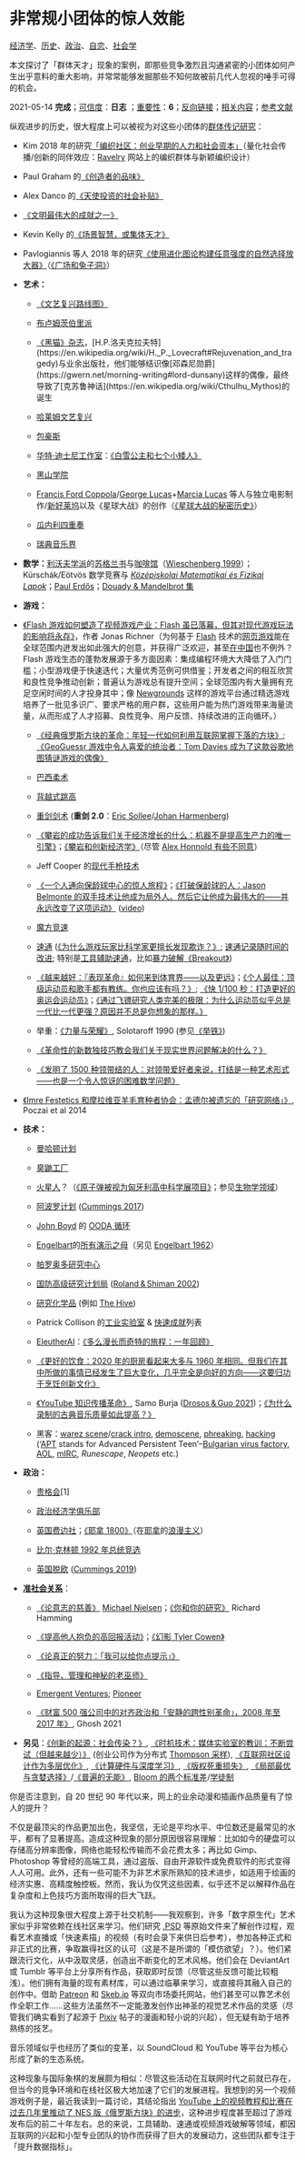 # 非常规小团体的惊人效能

[经济学](https://gwern.net/doc/economics/index)、[历史](https://gwern.net/doc/history/index)、[政治](https://gwern.net/doc/politics/index)、[自恋](https://gwern.net/doc/psychology/personality/narcissism/index)、[社会学](https://gwern.net/doc/sociology/index) 

本文探讨了「群体天才」现象的案例，即那些竞争激烈且沟通紧密的小团体如何产生出乎意料的重大影响，并常常能够发掘那些不知何故被前几代人忽视的唾手可得的机会。  

2021-05-14 **完成**；[可信度](https://gwern.net/about#confidence-tags)：**日志** ；[重要性](https://gwern.net/about#importance-tags)：**6**；[反向链接](https://gwern.net/note/small-groups#backlinks)；[相关内容](https://gwern.net/note/small-groups#similars)；[参考文献](https://gwern.net/note/small-groups#link-bibliography)  

纵观进步的历史，很大程度上可以被视为对这些小团体的[群体传记研究](https://en.wikipedia.org/wiki/Prosopography)：  

- Kim 2018 年的研究[「编织社区：创业早期的人力和社会资本」](https://gwern.net/doc/sociology/technology/2018-kim.pdf)（量化社会传播/创新的同伴效应：[Ravelry](https://en.wikipedia.org/wiki/Ravelry) 网站上的编织群体与新颖编织设计）

- Paul Graham 的[《创造者的品味》](https://paulgraham.com/taste.html)

- Alex Danco 的[《天使投资的社会补贴》](https://alexdanco.com/2019/11/27/the-social-subsidy-of-angel-investing/)

- [《文明最伟大的成就之一》](https://www.econlib.org/one-of-civilizations-greatest-accomplishments/)

- Kevin Kelly 的[《场景智慧，或集体天才》](https://kk.org/thetechnium/scenius-or-comm/)

- Pavlogiannis 等人 2018 年的研究[《使用进化图论构建任意强度的自然选择放大器》](https://www.nature.com/articles/s42003-018-0078-7)（[《广场和兔子洞》](https://www.ribbonfarm.com/2010/10/27/warrens-plazas-and-the-edge-of-legibility/)）

- **艺术：**

  - [《文艺复兴路线图》](https://alarmingdevelopment.org/?p=1245)

  - [布卢姆茨伯里派](https://en.wikipedia.org/wiki/Bloomsbury_Group)

  - [《黑猫》杂志](https://en.wikipedia.org/wiki/The_Black_Cat_(US_magazine))，[H.P.洛夫克拉夫特](https://en.wikipedia.org/wiki/H._P._Lovecraft#Rejuvenation_and_tragedy)与业余出版社，他们能够结识像[邓森尼勋爵](https://gwern.net/morning-writing#lord-dunsany)这样的偶像，最终导致了[克苏鲁神话](https://en.wikipedia.org/wiki/Cthulhu_Mythos)的诞生

  - [哈莱姆文艺复兴](https://en.wikipedia.org/wiki/Harlem_Renaissance)

  - [包豪斯](https://en.wikipedia.org/wiki/Bauhaus)

  - [华特·迪士尼工作室](https://en.wikipedia.org/wiki/The_Walt_Disney_Company#1923–1934:_Founding,_Mickey_Mouse,_and_Silly_Symphonies)：[《白雪公主和七个小矮人》](https://en.wikipedia.org/wiki/Snow_White_and_the_Seven_Dwarfs_(1937_film))

  - [黑山学院](https://en.wikipedia.org/wiki/Black_Mountain_College)

  - [Francis Ford Coppola](https://en.wikipedia.org/wiki/Francis_Ford_Coppola)/[George Lucas](https://en.wikipedia.org/wiki/George_Lucas)+[Marcia Lucas](https://en.wikipedia.org/wiki/Marcia_Lucas) 等人与独立电影制作/[新好莱坞](https://en.wikipedia.org/wiki/New_Hollywood)以及《星球大战》的创作（[《星球大战的秘密历史》](https://www.amazon.com/Secret-History-Star-Wars/dp/0978465237)）

  - [瓜内利四重奏](https://en.wikipedia.org/wiki/Guarneri_Quartet)

  - [瑞典音乐界](https://www.henrikkarlsson.xyz/p/scene-creation-engines)

- **数学：**[利沃夫学派](https://en.wikipedia.org/wiki/Lwów_School_of_Mathematics)的[苏格兰书](https://en.wikipedia.org/wiki/Scottish_Book)与[咖啡馆](https://en.wikipedia.org/wiki/Scottish_Café)（[Wieschenberg 1999](https://gwern.net/doc/math/1999-wieschenberg.pdf)）；Kürschák/Eötvös 数学竞赛与 [*Középiskolai Matematikai és Fizikai Lapok*](https://en.wikipedia.org/wiki/Középiskolai_Matematikai_és_Fizikai_Lapok)；[Paul Erdős](https://en.wikipedia.org/wiki/Paul_Erdős)；[Douady & Mandelbrot 集](https://www.quantamagazine.org/the-quest-to-decode-the-mandelbrot-set-maths-famed-fractal-20240126/)

- **游戏：**

- [《Flash 游戏如何塑造了视频游戏产业：Flash 虽已落幕，但其对现代游戏玩法的影响将永存》](https://www.flashgamehistory.com/)，作者 Jonas Richner（为何基于 [Flash](https://en.wikipedia.org/wiki/Adobe_Flash) 技术的[网页游戏](https://en.wikipedia.org/wiki/Browser_game)能在全球范围内迸发出如此强大的创意，并获得广泛欢迎，甚至[在中国](https://chaoyang.substack.com/p/gold-miner-swf)也不例外？Flash 游戏生态的蓬勃发展源于多方面因素：集成编程环境大大降低了入门门槛；小型游戏便于快速迭代；大量优秀范例可供借鉴；开发者之间的相互欣赏和良性竞争推动创新；普遍认为游戏总有提升空间；全球范围内有大量拥有充足空闲时间的人才投身其中；像 [Newgrounds](https://en.wikipedia.org/wiki/Newgrounds) 这样的游戏平台通过精选游戏培养了一批见多识广、要求严格的用户群，这些用户能为热门游戏带来海量流量，从而形成了人才招募、良性竞争、用户反馈、持续改进的正向循环。）

  - [《经典俄罗斯方块的革命：年轻一代如何利用互联网掌握下落的方块》](https://www.newyorker.com/culture/cultural-comment/the-revolution-in-classic-tetris); [《GeoGuessr 游戏中令人喜爱的统治者：Tom Davies 成为了这款谷歌地图猜谜游戏的偶像》](https://www.newyorker.com/culture/rabbit-holes/the-charming-bloke-who-dominates-geoguessr)

  - [巴西柔术](https://en.wikipedia.org/wiki/Brazilian_jiu-jitsu)

  - [背越式跳高](https://en.wikipedia.org/wiki/Fosbury_flop)

  - [重剑剑术](https://en.wikipedia.org/wiki/Épée#Sport) (**重剑 2.0**：[Eric Sollee](https://en.wikipedia.org/wiki/Eric_Sollee)/[Johan Harmenberg](https://en.wikipedia.org/wiki/Johan_Harmenberg))

  - [《攀岩的成功告诉我们关于经济增长的什么：机器不是提高生产力的唯一引擎》](https://www.chicagobooth.edu/review/what-success-rock-climbing-tells-us-about-economic-growth)；[《攀岩和创新经济学》](http://www.softmachines.org/wordpress/?p=2388)（尽管 [Alex Honnold 有些不同意](https://tim.blog/2018/01/01/the-tim-ferriss-show-transcripts-assessing-risk-and-living-without-a-rope-lessons-from-alex-honnold/#the-climbing-industry)）

  - Jeff Cooper 的[现代手枪技术](https://en.wikipedia.org/wiki/Modern_technique)

  - [《一个人通向保龄球中心的惊人旅程》](https://www.wired.com/story/one-mans-amazing-journey-to-the-center-of-the-bowling-ball/)；[《打破保龄球的人：Jason Belmonte 的双手技术让他成为局外人。然后它让他成为最伟大的——并永远改变了这项运动》](https://www.gq.com/story/jason-belmonte-bowling-profile) ([video](https://www.youtube.com/watch?v=11da-YAOXBI&t=253s))

  - [魔方竞速](https://en.wikipedia.org/wiki/Speedcubing#History)

  - [速通](https://en.wikipedia.org/wiki/Speedrunning) ([《为什么游戏玩家比科学家更擅长发现欺诈？》](https://www.theatlantic.com/science/archive/2021/07/gamers-are-better-scientists-catching-fraud/619324/); [速通记录随时间的改进](https://www.lesswrong.com/posts/nhjaegqWxbBhiqMGS/analysis-of-world-records-in-speedrunning-linkpost#cfeP5bC6Hq5ir9wwA); 特别是[工具辅助速通](https://www.cold-takes.com/tool-assisted-speedrunning/)，比如[暴力破解《Breakout》](https://tasvideos.org/6347S))

  -  [《越来越好：『表现革命』如何来到体育界——以及更远》](https://www.newyorker.com/magazine/2014/11/10/better-time)；[《个人最佳：顶级运动员和歌手都有教练。你也应该有吗？》](https://www.newyorker.com/magazine/2011/10/03/personal-best); [《快 1/100 秒：打造更好的奥运会运动员》](https://web.archive.org/web/20140725112211/https://www.wired.com/2012/06/ff_superhumans/)；[《通过飞镖研究人类完美的极限：为什么运动员似乎总是一代比一代更强？原因并不总是你想象的那样。》](https://www.nytimes.com/2023/08/05/upshot/darts-sports-perfection.html)

  - 举重：[《力量与荣耀》](http://www.bronxbanterblog.com/2013/10/01/the-power-and-the-gory/), Solotaroff 1990 (参见[《举铁》](https://gwern.net/review/movie#pumping-iron))

  - [《革命性的新数独技巧教会我们关于现实世界问题解决的什么？》](https://desystemize.substack.com/p/desystemize-9)

  - [《发明了 1500 种领带结的人：对领带爱好者来说，打结是一种艺术形式——也是一个令人惊讶的困难数学问题》](https://www.newyorker.com/culture/annals-of-inquiry/the-man-who-invented-fifteen-hundred-necktie-knots)

- [《Imre Festetics 和摩拉维亚羊毛育种者协会：孟德尔被遗忘的「研究网络」》](https://journals.plos.org/plosbiology/article?id=10.1371/journal.pbio.1001772), Poczai et al 2014

- **技术：**

  - [曼哈顿计划](https://en.wikipedia.org/wiki/Manhattan_Project)

  - [臭鼬工厂](https://en.wikipedia.org/wiki/Skunk_Works)

  - [火星人](https://en.wikipedia.org/wiki/The_Martians_(scientists))？（[《原子弹被视为匈牙利高中科学展项目》](https://slatestarcodex.com/2017/05/26/the-atomic-bomb-considered-as-hungarian-high-school-science-fair-project/)；参见[生物学领域](https://josephnoelwalker.com/147-katalin-kariko/)）

  - [阿波罗计划](https://en.wikipedia.org/wiki/Apollo_spacecraft_feasibility_study) ([Cummings 2017](https://dominiccummings.com/wp-content/uploads/2017/02/201702-effective-action-2-systems-engineering-to-systems-politics.pdf))

  - [John Boyd](https://en.wikipedia.org/wiki/John_Boyd_(military_strategist)) 的 [OODA 循环](https://en.wikipedia.org/wiki/OODA_loop)

  - [Engelbart](https://en.wikipedia.org/wiki/Douglas_Engelbart)的[所有演示之母](https://en.wikipedia.org/wiki/The_Mother_of_All_Demos)（另见 [Engelbart 1962](https://www.dougengelbart.org/pubs/papers/scanned/Doug_Engelbart-AugmentingHumanIntellect.pdf#page=82)）

  - [帕罗奥多研究中心](https://en.wikipedia.org/wiki/PARC_(company))

  - [国防高级研究计划局](https://en.wikipedia.org/wiki/DARPA) ([Roland & Shiman 2002](https://gwern.net/review/arpa))

  - [研究化学品](https://en.wikipedia.org/wiki/Designer_drug) (例如 [The Hive](https://en.wikipedia.org/wiki/The_Hive_(website)))

  - Patrick Collison 的[工业实验室](https://patrickcollison.com/labs) & [快速成就](https://patrickcollison.com/fast)列表

  - [EleutherAI](https://www.eleuther.ai/)：[《多么漫长而奇特的旅程：一年回顾》](https://blog.eleuther.ai/year-one/)

  - [《更好的饮食：2020 年的厨房看起来大多与 1960 年相同。但我们在其中所做的事情已经发生了巨大变化，几乎完全是向好的方向——这要归功于烹饪创新文化》](https://worksinprogress.co/issue/better-eats/)

  - [《YouTube 知识传播革命》](https://samoburja.com/the-youtube-revolution-in-knowledge-transfer/), Samo Burja ([Drosos & Guo 2021](https://gwern.net/doc/technology/2021-drosos.pdf))；[《为什么录制的古典音乐质量如此提高？》](https://marginalrevolution.com/marginalrevolution/2023/12/why-is-the-quality-of-recorded-classical-music-so-rising-from-my-email.html)

  - 黑客：[warez scene](https://en.wikipedia.org/wiki/Warez_scene)/[crack intro](https://en.wikipedia.org/wiki/Crack_intro), [demoscene](https://en.wikipedia.org/wiki/Demoscene), [phreaking](https://en.wikipedia.org/wiki/Phreaking), [hacking](https://en.wikipedia.org/wiki/Security_hacker#Birth_of_subculture_and_entering_mainstream:_1960's-1980's) (‘[APT](https://en.wikipedia.org/wiki/Advanced_persistent_threat) stands for Advanced Persistent Teen’–[Bulgarian virus factory](https://www.theguardian.com/news/2023/may/09/on-the-trail-of-the-dark-avenger-the-most-dangerous-virus-writer-in-the-world), [AOL](https://github.com/readme/featured/aol-programming-culture), [mIRC](https://en.wikipedia.org/wiki/MIRC), *Runescape*, *Neopets* etc.)

- **政治：**

  - [贵格会](https://en.wikipedia.org/wiki/Quakers)[1]

  - [政治经济学俱乐部](https://en.wikipedia.org/wiki/Political_Economy_Club)

  - [英国费边社](https://slatestarcodex.com/2018/04/30/book-review-history-of-the-fabian-society/)；[《耶拿 1800》](https://marginalrevolution.com/marginalrevolution/2022/04/jena-1800.html)（在[耶拿](https://en.wikipedia.org/wiki/Jena)的[浪漫主义](https://aeon.co/essays/english-romanticism-was-born-from-a-serious-germanomania)）

  - [比尔·克林顿 1992 年总统竞选](https://en.wikipedia.org/wiki/Bill_Clinton_1992_presidential_campaign)

  - [英国脱欧](https://en.wikipedia.org/wiki/Causes_of_the_vote_in_favour_of_Brexit) ([Cummings 2019](https://dominiccummings.com/2019/03/01/on-the-referendum-31-project-maven-procurement-lollapalooza-results-nuclear-agi-safety/))

- [**准社会关系**](https://gwern.net/note/parasocial)：

  - [《论意志的慈善》](https://www.facebook.com/permalink.php?story_fbid=224735391342335&id=100014176268390) [Michael Nielsen](https://michaelnielsen.org/)；[《你和你的研究》](https://gwern.net/doc/science/1986-hamming) Richard Hamming

  - [《提高他人抱负的高回报活动》](https://marginalrevolution.com/marginalrevolution/2018/10/high-return-activity-raising-others-aspirations.html)；[《幻影 Tyler Cowen》](https://marginalrevolution.com/marginalrevolution/2006/09/the_phantom_me.html)

  - [《论真正的努力：「我可以给你点提示」》](https://gwern.net/on-really-trying)

  - [《指导、管理和神秘的老巫师》](https://www.lesswrong.com/posts/Wj5CCL7ay39on9ZuK/mentorship-management-and-mysterious-old-wizards)

  - [Emergent Ventures](https://www.mercatus.org/emergent-ventures); [Pioneer](https://pioneer.app/)

  - [《财富 500 强公司中的对齐政治和「安静的跨性别革命」，2008 年至 2017 年》](https://gwern.net/doc/sociology/2021-ghosh.pdf), Ghosh 2021

- **另见**：[《创新的起源：社会传染？》](https://gwern.net/review/bakewell#social-contagion), [《时机技术：媒体实验室的教训：不断尝试（但越来越少）》](https://gwern.net/timing#try-try-again-but-less-less) (创业公司作为分布式 [Thompson 采样](https://en.wikipedia.org/wiki/Thompson_sampling)), [《互联网社区设计作为多层优化》](https://gwern.net/backstop#internet-community-design), [《计算硬件与深度学习》](https://gwern.net/scaling-hypothesis), [《版权死重损失》](https://gwern.net/doc/economics/copyright/index), [《局部最优与贪婪选择》](https://gwern.net/note/local-optima)/[《普遍的无能》](https://gwern.net/note/competence), [Bloom 的两个标准差](https://nintil.com/bloom-sigma/)/[学徒制](https://www.henrikkarlsson.xyz/p/apprenticeship-online)

你是否注意到，自 20 世纪 90 年代以来，网上的业余动漫和插画作品质量有了惊人的提升？

不仅是最顶尖的作品更加出色，我坚信，无论是平均水平、中位数还是最常见的水平，都有了显著提高。造成这种现象的部分原因很容易理解：比如如今的硬盘可以存储高分辨率图像，网络也能轻松传输而不会花费太多；再比如 Gimp、Photoshop 等曾经的高端工具，通过盗版、自由开源软件或免费软件的形式变得人人可用。此外，还有一些可能不为非艺术家所熟知的技术进步，如适用于绘画的经济实惠、高精度触控板。然而，我认为仅凭这些因素，似乎还不足以解释作品在复杂度和上色技巧方面所取得的巨大飞跃。

我认为这种现象很大程度上源于社交机制——我观察到，许多「数字原生代」艺术家似乎非常依赖在线社区来学习。他们研究 [.PSD](https://en.wikipedia.org/wiki/Adobe_Photoshop#PSD) 等原始文件来了解创作过程，观看艺术直播或「快速素描」的视频（有时会录下来供日后参考），参加各种正式和非正式的比赛，争取赢得社区的认可（这是不是所谓的「模仿欲望」？）。他们紧跟流行文化，从中汲取灵感，创造出不断变化的艺术风格。他们会在 DeviantArt 或 Tumblr 等平台上分享所有作品，获取即时反馈（尽管这些反馈可能比较粗浅）。他们拥有海量的现有素材库，可以通过临摹来学习，或直接将其融入自己的创作中。借助 [Patreon](https://en.wikipedia.org/wiki/Patreon) 和 [Skeb.jp](https://www.otakustudy.com/books/2020/08/skeb-artwork-commissioning-website-review/) 等双向市场委托网站，他们甚至可以靠艺术创作全职工作……这些方法虽然不一定能激发创作出神圣的视觉艺术作品的灵感（尽管我们确实看到了起源于 [Pixiv](https://en.wikipedia.org/wiki/Pixiv) 帖子的漫画和轻小说的兴起），但无疑有助于培养熟练的技艺。

音乐领域似乎也经历了类似的变革，以 SoundCloud 和 YouTube 等平台为核心形成了新的生态系统。

这种现象与国际象棋的发展颇为相似：尽管这些活动在互联网时代之前就已存在，但当今的竞争环境和在线社区极大地加速了它们的发展进程。我想到的另一个视频游戏例子是，最近我读到一篇讨论，其结论指出 [YouTube 上的视频教程和比赛在过去几年里推动了 NES 版《俄罗斯方块》的进步](https://gwern.net/note/small-groups#sweet-2021)，这种进步程度甚至超过了游戏发布后的前二十年左右。总的来说，工具辅助、速通或视频游戏破解等领域，都因互联网的兴起和小型专业团队的协作而获得了巨大的发展动力，这些团队都专注于「提升数据指标」。